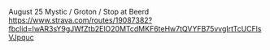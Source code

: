 
August 25
Mystic / Groton / Stop at Beerd
https://www.strava.com/routes/19087382?fbclid=IwAR3sY9gJWfZtb2ElO20MTcdMKF6teHw7tQVYFB75vvgIrtTcUCFlsVJpquc